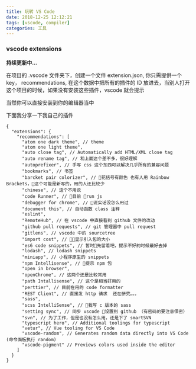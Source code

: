 ```yaml
---
title: 玩转 VS Code
date: 2018-12-25 12:12:21
tags: [vscode, compiler]
categories: 工具
---
```


### vscode extensions
**持续更新中...**

在项目的 .vscode 文件夹下，创建一个文件 extension.json, 你只需提供一个 key， recommendations, 在这个数据中把所有的插件的 ID 放进去，当别人打开这个项目的时候，如果没有安装这些插件，vscode 就会提示

当然你可以直接安装到你的编辑器当中

下面我分享一下我自己的插件

	{
	  "extensions": {
	    "recommendations": [
	      "atom one dark theme", // theme
	      "atom one light theme",
	      "auto close tag", // Automatically add HTML/XML close tag
	      "auto rename tag", // 和上面这个差不多，很好理解
	      "autoprefixer", // 手写 css 这个东西可以解决几乎所有的兼容问题
	      "bookmarks", // 书签
	      "barcket pair colorizer", // 花括号有颜色 也有人用 Rainbow Brackets，这个可能是新写的，用的人还比较少
	      "chinese", // 这个不用说
	      "code Runner", // 目前 run js
	      "debugger for chrome", // 说实话没怎么用过
	      "document this", // 自动函数 class 注释
	      "eslint",
	      "RemoteHub", // 在 vscode 中直接看到 github 文件的改动
	      "github pull requests", // git 管理器中 pull request
	      "gitlens", // vscode 中的 sourcetree
	      "import cost", // 显示引入包的大小
	      "es6 code snippets", // 暂时先留着吧，提示不好的时候最好去掉
	      "lodash", // lodash snippets
	      "miniapp", // 小程序原生的 snippets
	      "npm Intellisense", // 提示 npm 包
	      "open in browser",
	      "openChrome", // 这两个还是比较常用
	      "path Intallisense", // 这个是相当好用的
	      "perttier", // 目前在用的 code formatter
	      "REST Client", // 直接发 http 请求  还在研究。。。
	      "sass",
	      "scss IntelliSense", // 我写 c 版本的 sass
	      "setting sync", // 同步 vscode 设置到 github （有密码的要注意保密）
	      "svn", // 为了工作，但是也没有怎么用，还是下了 smartSVN
	      "typescript hero", // Additional toolings for typescript
	      "vetur", // Vue tooling for VS Code
	      "vscode-random", // Generates random data directly into VS Code (命令面板执行 random)
	      "vscode-pigment" // Previews colors used inside the editor
	    ]
	  }
	}

